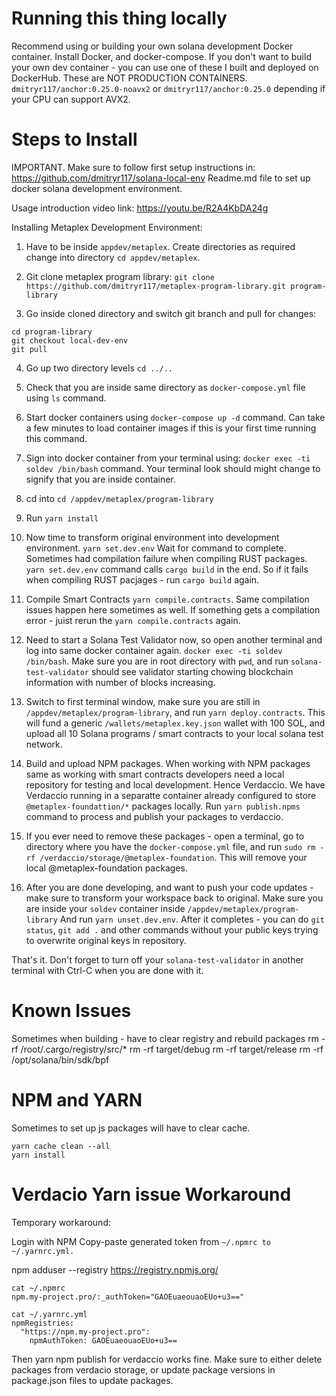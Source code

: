 
# Running this thing locally

Recommend using or building your own solana development Docker container.
Install Docker, and docker-compose.
If you don't want to build your own dev container - you can use one of these I built and
deployed on DockerHub. These are NOT PRODUCTION CONTAINERS.
`dmitryr117/anchor:0.25.0-noavx2` or `dmitryr117/anchor:0.25.0` depending if your CPU
can support AVX2.

# Steps to Install

IMPORTANT. Make sure to follow first setup instructions in: https://github.com/dmitryr117/solana-local-env
Readme.md file to set up docker solana development environment.

Usage introduction video link: https://youtu.be/R2A4KbDA24g

Installing Metaplex Development Environment:

1. Have to be inside `appdev/metaplex`. Create directories as required change into directory `cd appdev/metaplex`.

2. Git clone metaplex program library: `git clone https://github.com/dmitryr117/metaplex-program-library.git program-library`

3. Go inside cloned directory and switch git branch and pull for changes:
```
cd program-library
git checkout local-dev-env
git pull
```

4. Go up two directory levels `cd ../..`

5. Check that you are inside same directory as `docker-compose.yml` file using `ls` command.

6. Start docker containers using `docker-compose up -d` command. Can take a few minutes to load 
container images if this is your first time running this command.

7. Sign into docker container from your terminal using: `docker exec -ti soldev /bin/bash` command.
Your terminal look should might change to signify that you are inside container.

8. cd into `cd /appdev/metaplex/program-library`

9. Run `yarn install`

10. Now time to transform original environment into development environment. `yarn set.dev.env`
Wait for command to complete. Sometimes had compilation failure when compiling RUST packages.
`yarn set.dev.env` command calls `cargo build` in the end. So if it fails when compiling RUST
pacjages - run `cargo build` again.

11. Compile Smart Contracts `yarn compile.contracts`. Same compilation issues happen here sometimes
as well. If something gets a compilation error - juist rerun the `yarn compile.contracts` again.

12. Need to start a Solana Test Validator now, so open another terminal and log into same docker
container again. `docker exec -ti soldev /bin/bash`. Make sure you are in root directory with `pwd`,
and run `solana-test-validator` should see validator starting chowing blockchain information with
number of blocks increasing.

13. Switch to first terminal window, make sure you are still in `/appdev/metaplex/program-library`,
and run `yarn deploy.contracts`. This will fund a generic `/wallets/metaplex.key.json` wallet with
100 SOL, and upload all 10 Solana programs / smart contracts to your local solana test network.

14. Build and upload NPM packages. When working with NPM packages same as working with smart contracts
developers need a local repository for testing and local development. Hence Verdaccio. We have
Verdaccio running in a separatte container already configured to store `@metaplex-foundattion/*` packages
locally. Run `yarn publish.npms` command to process and publish your packages to verdaccio.

15. If you ever need to remove these packages - open a terminal, go to directory where you have
the `docker-compose.yml` file, and run `sudo rm -rf /verdaccio/storage/@metaplex-foundation`. This
will remove your local @metaplex-foundation packages.

16. After you are done developing, and want to push your code updates - make sure to transform your workspace
back to original. Make sure you are inside your `soldev` container inside `/appdev/metaplex/program-library` 
And run `yarn unset.dev.env`. After it completes - you can do `git status`, `git add .`
and other commands without your public keys trying to overwrite original keys in repository. 

That's it. Don't forget to turn off your `solana-test-validator` in another terminal with Ctrl-C when you are 
done with it.


# Known Issues

Sometimes when building - have to clear registry and rebuild packages
rm -rf /root/.cargo/registry/src/*
rm -rf target/debug
rm -rf target/release
rm -rf /opt/solana/bin/sdk/bpf


# NPM and YARN

Sometimes to set up js packages will have to clear cache.
```
yarn cache clean --all
yarn install
```

# Verdacio Yarn issue Workaround

Temporary workaround:

Login with NPM
Copy-paste generated token from `~/.npmrc to ~/.yarnrc.yml.`

npm adduser --registry https://registry.npmjs.org/

```
cat ~/.npmrc
npm.my-project.pro/:_authToken="GAOEuaeouaoEUo+u3=="

cat ~/.yarnrc.yml
npmRegistries:
  "https://npm.my-project.pro":
    npmAuthToken: GAOEuaeouaoEUo+u3==
```

Then yarn npm publish for verdaccio works fine.
Make sure to either delete packages from verdacio storage, or update package versions in
package.json files to update packages. 

